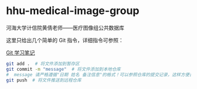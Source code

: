 # hhu-medical-image-group
河海大学计信院黄倩老师——医疗图像组公共数据库

这里只给出几个简单的 Git 指令，详细指令可参照：

[Git 学习笔记](https://github.com/qianlinyi/notes/blob/main/%E5%BC%80%E5%8F%91/Git%E5%AD%A6%E4%B9%A0%E7%AC%94%E8%AE%B0.md)

```bash
git add .  # 将文件添加到暂存区
git commit -m "message"  # 将文件添加到本地仓库
#  message 请严格遵循"日期 姓名 备注信息"的格式！可以参照仓库的提交记录，这样方便日后管理
git push  # 将文件推送到远程仓库
```

